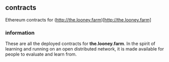 ## contracts

Ethereum contracts for (http://the.looney.farm)[http://the.looney.farm]

### information

These are all the deployed contracts for **the.looney.farm**. In the spirit of learning and running on an open distributed network, it is made available for people to evaluate and learn from.
